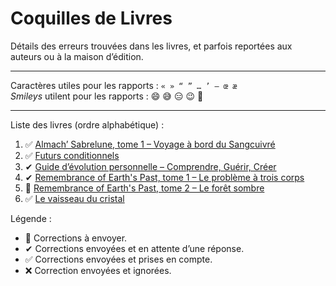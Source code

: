 # Coquilles de Livres

Détails des erreurs trouvées dans les livres, et parfois reportées aux auteurs ou à la maison d’édition.

---

Caractères utiles pour les rapports : `« » “ ” … ’ – œ æ`
<br>
*Smileys* utilent pour les rapports : 😄 😅 😑 😉 🤗

---

Liste des livres (ordre alphabétique) :

1. ✅ [Almach’ Sabrelune, tome 1 – Voyage à bord du Sangcuivré](almach_sabrelune-t1-voyage_a_bord_du_sangcuivre.md)
2. ✅ [Futurs conditionnels](futurs_conditionnels.md)
3. ✔ [Guide d’évolution personnelle – Comprendre, Guérir, Créer](guide_evolution_personnelle.md)
4. ✔ [Remembrance of Earth's Past, tome 1 – Le problème à trois corps](remembrance_of_earth_past-t1-probleme_a_trois_corps.md)
5. 📝 [Remembrance of Earth's Past, tome 2 – Le forêt sombre](remembrance_of_earth_past-t2-foret_sombre.md)
6. ✅ [Le vaisseau du cristal](vaisseau_du_cristal.md)


Légende :
- 📝 Corrections à envoyer.
- ✔ Corrections envoyées et en attente d’une réponse.
- ✅ Corrections envoyées et prises en compte.
- ❌ Correction envoyées et ignorées.
